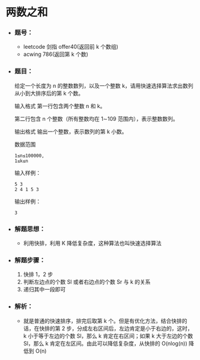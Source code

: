 # 两数之和

- ### 题号：

  - leetcode 剑指 offer40(返回前 k 个数组)
  - acwing 786(返回第 k 个数)

- ### 题目：

  给定一个长度为 n 的整数数列，以及一个整数 k，请用快速选择算法求出数列从小到大排序后的第 k 个数。

  输入格式
  第一行包含两个整数 n 和 k。

  第二行包含 n 个整数（所有整数均在 1∼109 范围内），表示整数数列。

  输出格式
  输出一个整数，表示数列的第 k 小数。

  数据范围

  ```
  1≤n≤100000,
  1≤k≤n
  ```

  输入样例：

  ```
  5 3
  2 4 1 5 3
  ```

  输出样例：

  ```
  3
  ```

- ### 解题思想：

  - 利用快排，利用 K 降低复杂度，这种算法也叫快速选择算法

- ### 解题步骤：

  1. 快排 1，2 步
  2. 判断左边点的个数 Sl 或者右边点的个数 Sr 与 k 的关系
  3. 递归其中一段即可

- ### 解析：

  - 就是普通的快速排序，排完后取第 k 个。但是有优化方法，结合快排的话，在快排的第 2 步，分成左右区间后，左边肯定是小于右边的，这时，k 小于等于左边的个数 Sl，那么 k 肯定在右区间；如果 k 大于左边的个数 Sl，那么 k 肯定在左区间。由此可以降低复杂度，从快排的 O(nlog(n)) 降低到 O(n)
